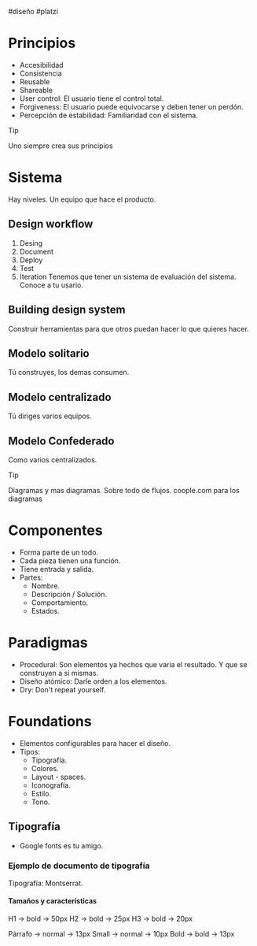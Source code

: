 #diseño #platzi 
# Principios
- Accesibilidad
- Consistencia
- Reusable
- Shareable
- User control: El usuario tiene el control total.
- Forgiveness: El usuario puede equivocarse y deben tener un perdón.
- Percepción de estabilidad: Familiaridad con el sistema.

> [!tip]
> Uno siempre crea sus principios

# Sistema
Hay niveles.
Un equipo que hace el producto.
## Design workflow
1. Desing
2. Document
3. Deploy
4. Test
5. Iteration
Tenemos que tener un sistema de evaluación del sistema.
Conoce a tu usario.
## Building design system
Construir herramientas para que otros puedan hacer lo que quieres hacer.
## Modelo solitario
Tú construyes, los demas consumen.
## Modelo centralizado
Tú diriges varios equipos.
## Modelo Confederado
Como varios centralizados.

> [!tip]
> Diagramas y mas diagramas. Sobre todo de flujos. coople.com para los diagramas
# Componentes
- Forma parte de un todo.
- Cada pieza tienen una función.
- Tiene entrada y salida.
- Partes:
	- Nombre.
	- Descripción / Solución.
	- Comportamiento.
	- Estados.
# Paradigmas
- Procedural: Son elementos ya hechos que varia el resultado. Y que se construyen a si mismas.
- Diseño atómico: Darle orden a los elementos.
- Dry: Don't repeat yourself.
# Foundations
- Elementos configurables para hacer el diseño.
- Tipos:
	- Tipografía.
	- Colores.
	- Layout - spaces.
	- Iconografía.
	- Estilo.
	- Tono.
## Tipografía
- Google fonts es tu amigo.
### Ejemplo de documento de tipografía
Tipografía: Montserrat.
#### Tamaños y características
H1 -> bold -> 50px
H2 -> bold -> 25px
H3 -> bold -> 20px

Párrafo -> normal -> 13px
Small -> normal -> 10px
Bold -> bold -> 13px
